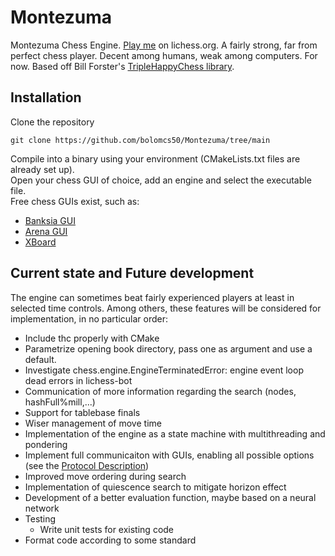 # Montezuma
Montezuma Chess Engine. [Play me](https://lichess.org/@/Montezuma_BOT) on lichess.org.
A fairly strong, far from perfect chess player. Decent among humans, weak among computers. For now.
Based off Bill Forster's [TripleHappyChess library](https://github.com/billforsternz/thc-chess-library).

## Installation
Clone the repository
```
git clone https://github.com/bolomcs50/Montezuma/tree/main
```

Compile into a binary using your environment (CMakeLists.txt files are already set up).  
Open your chess GUI of choice, add an engine and select the executable file.  
Free chess GUIs exist, such as:  
* [Banksia GUI](https://banksiagui.com/)
* [Arena GUI](http://www.playwitharena.de/)
* [XBoard](https://www.gnu.org/software/xboard/)

## Current state and Future development

The engine can sometimes beat fairly experienced players at least in selected time controls.
Among others, these features will be considered for implementation, in no particular order:

* Include thc properly with CMake
* Parametrize opening book directory, pass one as argument and use a default.
* Investigate chess.engine.EngineTerminatedError: engine event loop dead errors in lichess-bot
* Communication of more information regarding the search (nodes, hashFull%mill,...)
* Support for tablebase finals
* Wiser management of move time
* Implementation of the engine as a state machine with multithreading and pondering
* Implement full communicaiton with GUIs, enabling all possible options (see the [Protocol Description](http://wbec-ridderkerk.nl/html/UCIProtocol.html))
* Improved move ordering during search
* Implementation of quiescence search to mitigate horizon effect
* Development of a better evaluation function, maybe based on a neural network
* Testing
    * Write unit tests for existing code
* Format code according to some standard
